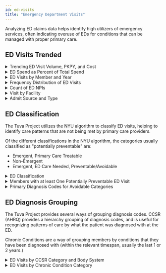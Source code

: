 ```yaml
---
id: ed-visits
title: "Emergency Department Visits"
---
```


Analyzing ED claims data helps identify high utilizers of emergency services, often indicating overuse of EDs for conditions that can be managed with proper primary care. 

## ED Visits Trended
<details>
  <summary>Trending ED Visit Volume, PKPY, and Cost</summary>

```sql

with ed as (
select 
  data_source
  ,TO_CHAR(encounter_end_date, 'YYYYMM') AS year_month
  ,COUNT(*) AS ed_visits
  ,AVG(paid_amount) as avg_paid_amount
  ,sum(paid_amount) as total_paid_amount
from core.encounter
where encounter_type = 'emergency department'
group by data_source
 ,TO_CHAR(encounter_end_date, 'YYYYMM') 
)

, member_months as (
select
  data_source
, year_month
, count(1) as member_months
from financial_pmpm.member_months
group by 
  data_source
, year_month

)
select
  a.data_source
, a.year_month
, b.member_months
, ed_visits
, cast(ed_visits / member_months * 12000 as decimal(18,2)) as ed_visits_pkpy
, cast(avg_paid_amount as decimal(18,2)) as avg_paid_amount
, cast(total_paid_amount as decimal(18,2))as ed_total_paid_amount
from  member_months b
left join ed a
  on a.year_month = b.year_month
  and a.data_source = b.data_source
order by 1,2
;
```
</details>

<details>
  <summary>ED Spend as Percent of Total Spend</summary>

```sql
select data_source
,year_month
,sum(emergency_department_paid) as ed_paid
,sum(total_paid) as total_paid
,cast(sum(emergency_department_paid) as decimal(18,2))/cast(sum(total_paid) as decimal(18,2)) as ed_percent_of_total_paid
from financial_pmpm.pmpm_prep
group by data_source
,year_month
order by data_source
,year_month
```
</details>

<details>
  <summary>ED Visits by Member and Year</summary>

```sql
select 
data_source
, TO_CHAR(encounter_end_date, 'YYYY') AS year_nbr
, patient_id
, COUNT(*) AS ed_visits
from core.encounter
where encounter_type = 'emergency department'
group by data_source
, TO_CHAR(encounter_end_date, 'YYYY')
, patient_id
ORDER BY ed_visits desc
, year_nbr
, patient_id
;
```
</details>

<details>
  <summary>Frequency Distribution of ED Visits</summary>

```sql
with visits as (
select 
data_source
, patient_id
, COUNT(*) AS ed_visits
from core.encounter
where encounter_type = 'emergency department'
group by data_source
, patient_id
)

,members as (
select distinct patient_id
,data_source
from financial_pmpm.member_months
)

,members_total as (
select count(*) as total_member_count
from members
)

,members_with_visits as (
select m.patient_id
,m.data_source
,coalesce(v.ed_visits,0) as ed_visits
from members m
left join visits v on m.patient_id = v.patient_id
and
m.data_source = v.data_source
)

select ed_visits
,count(*) as member_count
,count(*) / cast(max(total_member_count) as real) as percent_of_total_members
from members_with_visits
cross join members_total 
group by ed_visits
order by ed_visits 
;
```
</details>

<details>
  <summary>Count of ED NPIs</summary>

```sql

select data_source
 ,count(distinct facility_npi) as ed_facilities_count
from core.encounter e
where encounter_type = 'emergency department'
group by 
 data_source
order by ed_facilities_count desc
```
</details>

<details>
  <summary>Visit by Facility</summary>

```sql
select 
 facility_npi
, COUNT(*) AS ed_visits
, sum(cast(e.paid_amount as decimal(18,2))) as paid_amount
, cast(sum(e.paid_amount)/count(*) as decimal(18,2))as paid_per_visit
from core.encounter e
where encounter_type = 'emergency department'
group by 
 facility_npi
ORDER BY ed_visits desc
;
```
</details>

<details>
  <summary>Admit Source and Type</summary>

```sql
select 
admit_source_code
, admit_source_description
, admit_type_code
, admit_type_description
, count(*) AS ed_visits
, sum(cast(e.paid_amount as decimal(18,2))) as paid_amount
, cast(sum(e.paid_amount)/count(*) as decimal(18,2))as paid_per_visit
from core.encounter e
where encounter_type = 'emergency department'
group by 
admit_source_code
, admit_source_description
, admit_type_code
, admit_type_description
ORDER BY ed_visits desc
;
```

</details>

## ED Classification
The Tuva Project utilizes the NYU algorithm to classify ED visits, helping to identify care patterns that are not being met by primary care providers.

Of the different classifications in the NYU algorithm, the categories usually classified as "potentially preventable" are:

- Emergent, Primary Care Treatable
- Non-Emergent
- Emergent, ED Care Needed, Preventable/Avoidable

<details>
  <summary>ED Classification</summary>

```sql
select coalesce(s.ed_classification_description,'Not Classified') as ed_classification_category
, count(*) as visit_count
, sum(cast(e.paid_amount as decimal(18,2))) as paid_amount
, cast(sum(e.paid_amount)/count(*) as decimal(18,2))as paid_per_visit
from core.encounter e 
left join ed_classification.summary s on e.encounter_id = s.encounter_id
group by coalesce(s.ed_classification_description,'Not Classified')
order by visit_count desc
```
</details>

<details>
  <summary>Members with at least One Potentially Preventable ED Visit</summary>

```sql
with enc as 
(
select e.patient_id
,left(year_month,4) as year_nbr
,data_source
,count(distinct e.encounter_id) as potentially_preventable
,sum(e.paid_amount) as paid_amount
from core.encounter e 
inner join ed_classification.summary s on e.encounter_id = s.encounter_id
where ed_classification_description in ('Emergent, Primary Care Treatable','Non-Emergent','Emergent, ED Care Needed, Preventable/Avoidable')
group by e.patient_id
,data_source
,left(year_month,4) 
)

,member_year as (
select distinct data_source
,left(year_month,4) as year_nbr
,patient_id
from financial_pmpm.pmpm_prep pmpm
)

select my.data_source
,my.year_nbr
,sum(case when enc.potentially_preventable >=1 then 1 else 0 end) as members_with_potentially_preventable
,count(*) as total_members
,sum(case when enc.potentially_preventable >=1 then 1 else 0 end)/count(*) as potentially_preventable_percent_of_total
,sum(enc.paid_amount)/sum(enc.potentially_preventable) as avg_cost_potentially_preventable
from member_year my 
left join enc on my.year_nbr = enc.year_nbr
and
enc.data_source = my.data_source
and
enc.patient_id = my.patient_id
group by my.data_source
,my.year_nbr
```
</details>

<details>
  <summary>Primary Diagnosis Codes for Avoidable Categories</summary>

```sql
select coalesce(s.ed_classification_description,'Not Classified') as ed_classification_category
, e.primary_diagnosis_code
, e.primary_diagnosis_description
, count(*) as visit_count
, sum(cast(e.paid_amount as decimal(18,2))) as paid_amount
, cast(sum(e.paid_amount)/count(*) as decimal(18,2))as paid_per_visit
from core.encounter e 
left join ed_classification.summary s on e.encounter_id = s.encounter_id
where ed_classification_description in ('Emergent, Primary Care Treatable','Non-Emergent','Emergent, ED Care Needed, Preventable/Avoidable')
group by coalesce(s.ed_classification_description,'Not Classified')
, e.primary_diagnosis_code
, e.primary_diagnosis_description
order by ed_classification_category
, visit_count desc
;
```
</details>

## ED Diagnosis Grouping
The Tuva Project provides several ways of grouping diagnosis codes. 
CCSR (AHRQ) provides a hierarchy grouping of diagnosis codes, and is useful for recognizing patterns of care by what the patient was diagnosed with at the ED.

Chronic Conditions are a way of grouping members by conditions that they have been diagnosed with (within the relevant timespan, usually the last 1 or 2 years.)

<details>
  <summary>ED Visits by CCSR Category and Body System</summary>

```sql

select     
P.ccsr_category
, P.ccsr_category_description
, P.ccsr_parent_category
, B.body_system
, count(*) as visit_count
, sum(cast(e.paid_amount as decimal(18,2))) as paid_amount
, cast(sum(e.paid_amount)/count(*) as decimal(18,2))as paid_per_visit
from core.encounter e 
left join ccsr.dx_vertical_pivot P ON e.primary_diagnosis_code = p.Code
    and p.ccsr_category_rank = 1
left join CCSR._value_set_dxccsr_v2023_1_body_systems B ON P.CCSR_PARENT_CATEGORY = B.CCSR_PARENT_CATEGORY
group by P.ccsr_category
, P.ccsr_category_description
, P.ccsr_parent_category
, B.body_system
order by visit_count desc

```
</details>

<details>
  <summary>ED Visits by Chronic Condition Category</summary>

Since members often have more than one chronic condition, encounters are duplicated for each chronic condition causing the total amount to be inflated. The division of encounters by chronic condition is useful for comparision across disease states, and less so from the total standpoint.

```sql


WITH chronic_condition_members as 
(
SELECT DISTINCT 
patient_id
FROM chronic_conditions.tuva_chronic_conditions_long
)

,chronic_conditions as (
SELECT patient_id
, condition_family
, condition
FROM chronic_conditions.tuva_chronic_conditions_long

UNION 

SELECT p.patient_id
, 'No Chronic Conditions' as condition_family
, 'No Chronic Conditions' as Condition
FROM core.patient p
LEFT JOIN chronic_condition_members ccm on p.patient_id=ccm.patient_id
where ccm.patient_id is null
)

select cc.condition
, cc.condition_family
, count(*) as visit_count
, sum(cast(e.paid_amount as decimal(18,2))) as paid_amount
, cast(sum(e.paid_amount)/count(*) as decimal(18,2))as paid_per_visit
from core.encounter e 
left join chronic_conditions cc on e.patient_id = cc.patient_id
where encounter_type = 'emergency department'
group by 
cc.condition
, cc.condition_family
order by visit_count desc
;
```
</details>

